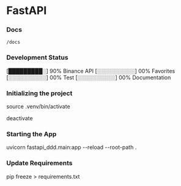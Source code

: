 
# FastAPI

### Docs
```
/docs
```

### Development Status
[█████████░] 90% Binance API
[░░░░░░░░░░] 00% Favorites
[░░░░░░░░░░] 00% Test
[░░░░░░░░░░] 00% Documentation

### Initializing the project
source .venv/bin/activate

deactivate

### Starting the App
uvicorn fastapi_ddd.main:app --reload --root-path .

### Update Requirements
pip freeze > requirements.txt
